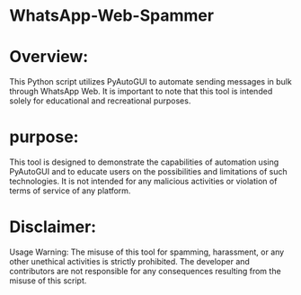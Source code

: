 # WhatsApp-Web-Spammer
# Overview:

This Python script utilizes PyAutoGUI to automate sending messages in bulk through WhatsApp Web.
It is important to note that this tool is intended solely for educational and recreational purposes.

# purpose:
This tool is designed to demonstrate the capabilities of automation using PyAutoGUI and to educate users on the possibilities and limitations of such technologies.
It is not intended for any malicious activities or violation of terms of service of any platform.

# Disclaimer:
Usage Warning: The misuse of this tool for spamming, harassment, or any other unethical activities is strictly prohibited. The developer and contributors are not responsible for any consequences resulting from the misuse of this script.

